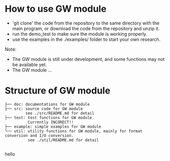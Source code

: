 # How to use GW module

- 'git clone' the code from the repository to the same directory with the main program, or download the code from the repository and unzip it.
- run the demo_test to make sure the module is working properly.
- use the examples in the ./examples/ folder to start your own research.

Note: 
- The GW module is still under development, and some functions may not be available yet.
- The GW module ... 

# Structure of GW module
```
├── doc: documentations for GW module 
├── src: source code for GW module
         see ./src/README.md for detail
├── test: test functions for GW module.
          Currently INCORECT!!
├── example: simple examples for GW module
└── util: utility functions for GW module, mainly for format conversion and I/O conversion.
          see ./util/README.md for detail


```
hello